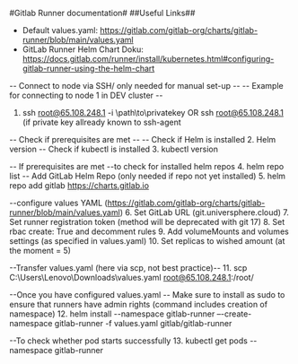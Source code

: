 #Gitlab Runner documentation#
##Useful Links##
- Default values.yaml: https://gitlab.com/gitlab-org/charts/gitlab-runner/blob/main/values.yaml
- GitLab Runner Helm Chart Doku: https://docs.gitlab.com/runner/install/kubernetes.html#configuring-gitlab-runner-using-the-helm-chart


-- Connect to node via SSH/ only needed for manual set-up --
-- Example for connecting to node 1 in DEV cluster --
1. ssh root@65.108.248.1 -i \path\to\privatekey OR ssh root@65.108.248.1 (if private key allready known to ssh-agent

-- Check if prerequisites are met --
-- Check if Helm is installed
2. Helm version
-- Check if kubectl is installed
3. kubectl version


-- If prerequisites are met
--to check for installed helm repos
4. helm repo list
-- Add GitLab Helm Repo (only needed if repo not yet installed)
5. helm repo add gitlab https://charts.gitlab.io

--configure values YAML (https://gitlab.com/gitlab-org/charts/gitlab-runner/blob/main/values.yaml)
6. Set GitLab URL (git.universphere.cloud)
7. Set runner registration token (method will be deprecated with git 17)
8. Set rbac create: True and decomment rules
9. Add volumeMounts and volumes settings (as specified in values.yaml)
10. Set replicas to wished amount (at the moment = 5)

--Transfer values.yaml (here via scp, not best practice)--
11. scp C:\Users\Lenovo\Downloads\values.yaml root@65.108.248.1:/root/

--Once you have configured values.yaml
-- Make sure to install as sudo to ensure that runners have admin rights (command includes creation of namespace)
12. helm install --namespace gitlab-runner –-create-namespace gitlab-runner -f values.yaml gitlab/gitlab-runner

--To check whether pod starts successfully
13. kubectl get pods --namespace gitlab-runner


